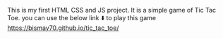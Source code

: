 This is my first HTML CSS and JS project. It is a simple game of Tic Tac Toe.
you can use the below link ⬇️ to play this game
https://bismay70.github.io/tic_tac_toe/
